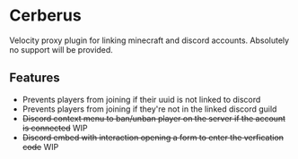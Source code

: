 # Cerberus

Velocity proxy plugin for linking minecraft and discord accounts. Absolutely no support will be provided.

## Features
- Prevents players from joining if their uuid is not linked to discord
- Prevents players from joining if they're not in the linked discord guild
- ~~Discord context menu to ban/unban player on the server if the account is connected~~ WIP
- ~~Discord embed with interaction opening a form to enter the verfication code~~ WIP
